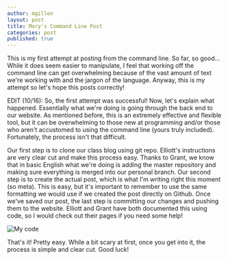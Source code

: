 ```yaml
---
author: mgillen
layout: post
title: Mary's Command Line Post
categories: post
published: true
---
```


This is my first attempt at posting from the command line. So far, so good... While it does seem easier to manipulate, I feel that working off the command line can get overwhelming because of the vast amount of text we're working with and the jargon of the language. Anyway, this is my attempt so let's hope this posts correctly!

EDIT (10/16): So, the first attempt was successful! Now, let's explain what happened. Essentially what we're doing is going through the back end to our website. As mentioned before, this is an extremely effective and flexible tool, but it can be overwhelming to those new at programming and/or those who aren't accustomed to using the command line (yours truly included). Fortunately, the process isn't that difficult. 

Our first step is to clone our class blog using git repo. Elliott's instructions are very clear cut and make this process easy. Thanks to Grant, we know that in basic English what we're doing is adding the master repository and making sure everything is merged into our personal branch. Our second step is to create the actual post, which is what I'm writing right this moment (so meta). This is easy, but it's important to remember to use the same formatting we would use if we created the post directly on Github. Once we've saved our post, the last step is committing our changes and pushing them to the website. Elliott and Grant have both documented this using code, so I would check out their pages if you need some help!

![My code](http://i.imgur.com/ZXXvrEw.png)

That's it! Pretty easy. While a bit scary at first, once you get into it, the process is simple and clear cut. Good luck!

